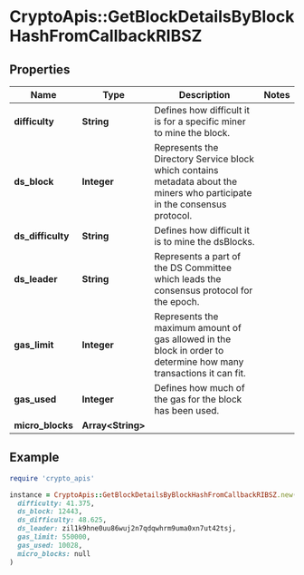# CryptoApis::GetBlockDetailsByBlockHashFromCallbackRIBSZ

## Properties

| Name | Type | Description | Notes |
| ---- | ---- | ----------- | ----- |
| **difficulty** | **String** | Defines how difficult it is for a specific miner to mine the block. |  |
| **ds_block** | **Integer** | Represents the Directory Service block which contains metadata about the miners who participate in the consensus protocol. |  |
| **ds_difficulty** | **String** | Defines how difficult it is to mine the dsBlocks. |  |
| **ds_leader** | **String** | Represents a part of the DS Committee which leads the consensus protocol for the epoch. |  |
| **gas_limit** | **Integer** | Represents the maximum amount of gas allowed in the block in order to determine how many transactions it can fit. |  |
| **gas_used** | **Integer** | Defines how much of the gas for the block has been used. |  |
| **micro_blocks** | **Array&lt;String&gt;** |  |  |

## Example

```ruby
require 'crypto_apis'

instance = CryptoApis::GetBlockDetailsByBlockHashFromCallbackRIBSZ.new(
  difficulty: 41.375,
  ds_block: 12443,
  ds_difficulty: 48.625,
  ds_leader: zil1k9hne0uu86wuj2n7qdqwhrm9uma0xn7ut42tsj,
  gas_limit: 550000,
  gas_used: 10028,
  micro_blocks: null
)
```

